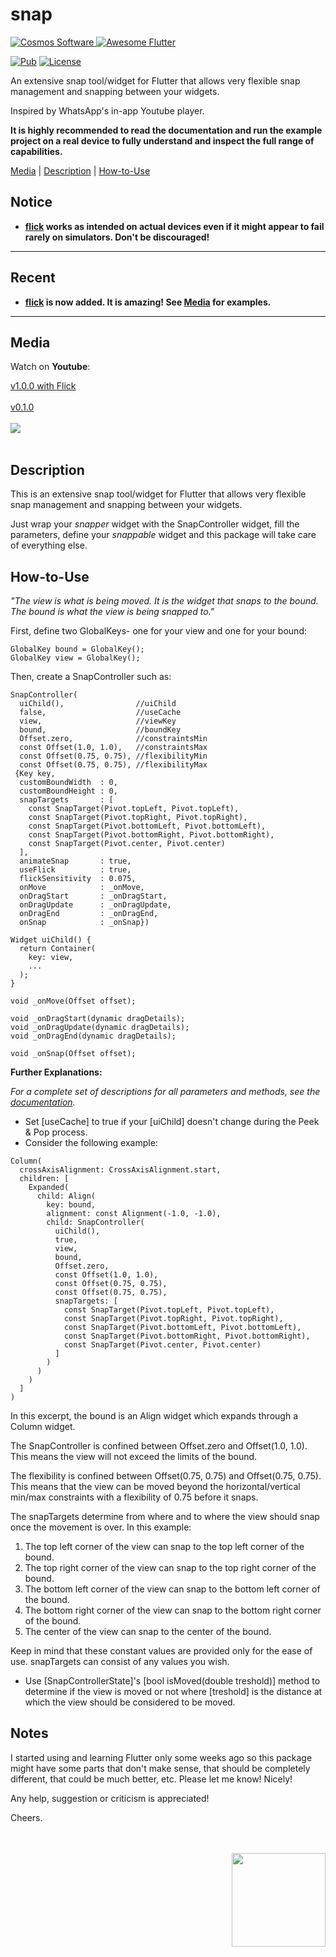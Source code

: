 # snap

[comment]: <> (Badges)
<a href="https://www.cosmossoftware.coffee">
   <img alt="Cosmos Software" src="https://img.shields.io/badge/Cosmos%20Software-Love%20Code-red" />
</a>
<a href="https://github.com/Solido/awesome-flutter">
   <img alt="Awesome Flutter" src="https://img.shields.io/badge/Awesome-Flutter-blue.svg?longCache=true&style=flat-square" />
</a>

[![Pub](https://img.shields.io/pub/v/snap?color=g)](https://pub.dev/packages/snap)
[![License](https://img.shields.io/github/license/aliyigitbireroglu/flutter-snap?color=blue)](https://github.com/aliyigitbireroglu/flutter-snap/blob/master/LICENSE)

[comment]: <> (Introduction)
An extensive snap tool/widget for Flutter that allows very flexible snap management and snapping between your widgets. 

Inspired by WhatsApp's in-app Youtube player.

**It is highly recommended to read the documentation and run the example project on a real device to fully understand and inspect the full range
 of capabilities.**

[comment]: <> (ToC)
[Media](#media) | [Description](#description) | [How-to-Use](#howtouse)

[comment]: <> (Notice)
## Notice
* **[flick](https://pub.dev/packages/flick) works as intended on actual devices even if it might appear to fail rarely on simulators. Don't be 
discouraged!**
* * *
[comment]: <> (Recent)
## Recent
* **[flick](https://pub.dev/packages/flick) is now added. It is amazing! See [Media](#media) for examples.** 
* * *


[comment]: <> (Media)
<a name="media"></a>
## Media

Watch on **Youtube**:

[v1.0.0 with Flick](https://youtu.be/vNTBsMg1NXg)
<br><br>
[v0.1.0](https://youtu.be/anHHG3JJPrI)
<br><br>
<img src="https://www.cosmossoftware.coffee/Common/Portfolio/GIFs/FlutterSnapNew.gif" max-height="450"/>
<br><br>


[comment]: <> (Description)
<a name="description"></a>
## Description
This is an extensive snap tool/widget for Flutter that allows very flexible snap management and snapping between your widgets. 

Just wrap your *snapper* widget with the SnapController widget, fill the parameters, define your *snappable* widget and this package will take care
 of everything else.


[comment]: <> (How-to-Use)
<a name="howtouse"></a>
## How-to-Use
*"The view is what is being moved. It is the widget that snaps to the bound. The bound is what the view is being snapped to."*

First, define two GlobalKeys- one for your view and one for your bound: 
 
```
GlobalKey bound = GlobalKey();
GlobalKey view = GlobalKey();
```

Then, create a SnapController such as:

```
SnapController(
  uiChild(),                //uiChild
  false,                    //useCache
  view,                     //viewKey
  bound,                    //boundKey
  Offset.zero,              //constraintsMin
  const Offset(1.0, 1.0),   //constraintsMax
  const Offset(0.75, 0.75), //flexibilityMin
  const Offset(0.75, 0.75), //flexibilityMax
 {Key key,
  customBoundWidth  : 0,
  customBoundHeight : 0,
  snapTargets       : [
    const SnapTarget(Pivot.topLeft, Pivot.topLeft),
    const SnapTarget(Pivot.topRight, Pivot.topRight),
    const SnapTarget(Pivot.bottomLeft, Pivot.bottomLeft),
    const SnapTarget(Pivot.bottomRight, Pivot.bottomRight),
    const SnapTarget(Pivot.center, Pivot.center)
  ],
  animateSnap       : true,
  useFlick          : true,
  flickSensitivity  : 0.075,
  onMove            : _onMove,
  onDragStart       : _onDragStart,
  onDragUpdate      : _onDragUpdate,
  onDragEnd         : _onDragEnd,
  onSnap            : _onSnap})

Widget uiChild() {
  return Container(
    key: view,
    ...
  ); 
}

void _onMove(Offset offset);

void _onDragStart(dynamic dragDetails);
void _onDragUpdate(dynamic dragDetails);
void _onDragEnd(dynamic dragDetails);

void _onSnap(Offset offset);
```

**Further Explanations:**

*For a complete set of descriptions for all parameters and methods, see the [documentation](https://pub.dev/documentation/snap/latest/).*

* Set [useCache] to true if your [uiChild] doesn't change during the Peek & Pop process.
* Consider the following example:

```
Column(
  crossAxisAlignment: CrossAxisAlignment.start,
  children: [
    Expanded(
      child: Align(
        key: bound,
        alignment: const Alignment(-1.0, -1.0),
        child: SnapController(
          uiChild(),
          true,
          view,
          bound,
          Offset.zero,
          const Offset(1.0, 1.0),
          const Offset(0.75, 0.75),
          const Offset(0.75, 0.75),
          snapTargets: [
            const SnapTarget(Pivot.topLeft, Pivot.topLeft),
            const SnapTarget(Pivot.topRight, Pivot.topRight),
            const SnapTarget(Pivot.bottomLeft, Pivot.bottomLeft),
            const SnapTarget(Pivot.bottomRight, Pivot.bottomRight),
            const SnapTarget(Pivot.center, Pivot.center)
          ]
        )
      )
    )
  ]
)
```

In this excerpt, the bound is an Align widget which expands through a Column widget. 

The SnapController is confined between Offset.zero and Offset(1.0, 1.0). This means the view will not exceed the limits of the bound. 

The flexibility is confined between Offset(0.75, 0.75) and Offset(0.75, 0.75). This means that the view can be moved beyond the horizontal/vertical
min/max constraints with a flexibility of 0.75 before it snaps. 
 
The snapTargets determine from where and to where the view should snap once the movement is over. In this example:
   
1. The top left corner of the view can snap to the top left corner of the bound.
2. The top right corner of the view can snap to the top right corner of the bound.
3. The bottom left corner of the view can snap to the bottom left corner of the bound.
4. The bottom right corner of the view can snap to the bottom right corner of the bound.
5. The center of the view can snap to the center of the bound.

Keep in mind that these constant values are provided only for the ease of use. snapTargets can consist of any values you wish.

* Use [SnapControllerState]'s [bool isMoved(double treshold)] method to determine if the view is moved or not where [treshold] is the distance at 
which the view should be considered to be moved.


[comment]: <> (Notes)
## Notes
I started using and learning Flutter only some weeks ago so this package might have some parts that don't make sense, that should be completely 
different, that could be much better, etc. Please let me know! Nicely! 

Any help, suggestion or criticism is appreciated! 

Cheers.

[comment]: <> (CosmosSoftware)
<br><br>
<img align="right" src="https://www.cosmossoftware.coffee/Common/Images/CosmosSoftwareIconTransparent.png" width="150" height="150"/>
<br><br>
